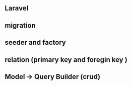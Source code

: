 ## Laravel 
## migration
## seeder and factory
## relation (primary key and foregin key )
## Model -> Query Builder (crud)